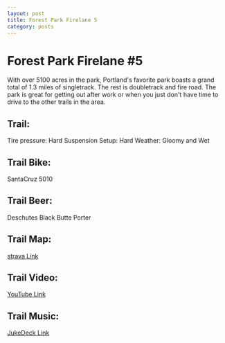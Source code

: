 ```yaml
---
layout: post
title: Forest Park Firelane 5
category: posts
---
```


# Forest Park Firelane #5

With over 5100 acres in the park, Portland's favorite park boasts a grand total of 1.3 miles of singletrack. The rest is doubletrack and fire road. The park is great for getting out after work or when you just don't have time to drive to the other trails in the area.


## Trail:

Tire pressure: Hard
Suspension Setup: Hard
Weather: Gloomy and Wet


## Trail Bike:

SantaCruz 5010

## Trail Beer:

Deschutes Black Butte Porter

## Trail Map:

[strava Link](https://www.strava.com/activities/848986082)


## Trail Video:

[YouTube Link](https://www.youtube.com/embed/76xSDfHxh_Y)


## Trail Music:

[JukeDeck Link](https://www.jukedeck.com/share/3a26d3d89cbcf953e545ccbe8f69aac56d60b3f463d15797d03fa6f0555d0c02)